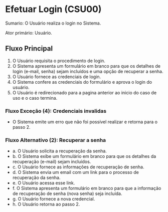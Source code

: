 # Efetuar Login (CSU00)
Sumario: O Usuário realiza o login no Sistema.

Ator primário: Usuário.

## Fluxo Principal
1. O Usuário requisita o procedimento de login.
2. O Sistema apresenta um formulário em branco para que os detalhes de login (e-mail, senha) sejam incluídos e uma opção de recuperar a senha.
3. O Usuário fornece as credenciais de login.
4. O Sistema confere as credenciais do formulário e aprova o login do usuário.
5. O Usuário é redirecionado para a pagina anterior ao inicio do caso de uso e o caso termina.

### Fluxo Exceção (4): Credenciais invalidas
- O Sistema emite um erro que não foi possível realizar e retorna para o passo 2.


### Fluxo Alternativo (2): Recuperar a senha
- a. O Usuário solicita a recuperação da senha.
- b. O Sistema exibe um formulário em branco para que os detalhes da recuperação (e-mail) sejam incluídos.
- c. O Usuário fornece as informações de recuperação de senha.
- d. O Sistema envia um email com um link para o processo de recuperação da senha.
- e. O Usuário acessa esse link.
- f. O Sistema apresenta um formulário em branco para que a informação de recuperação de senha (nova senha) seja incluída.
- g. O Usuário fornece a nova credencial.
- h. O Usuário retorna ao passo 2.
